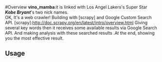#Overview
**vino_mamba**:it is linked with Los Angel Lakers's Super Star ***Kobe Bryant***'s two nick names.<br />
OK, It's a web crawler! Building with [scrapy] and Google Custom Search API.
[scrapy]:http://doc.scrapy.org/en/latest/intro/overview.html
Giving several key words then it receives some available results via Google Search API. And making analysis with these searched results .At the end, showing you the most effective result.

## Usage
